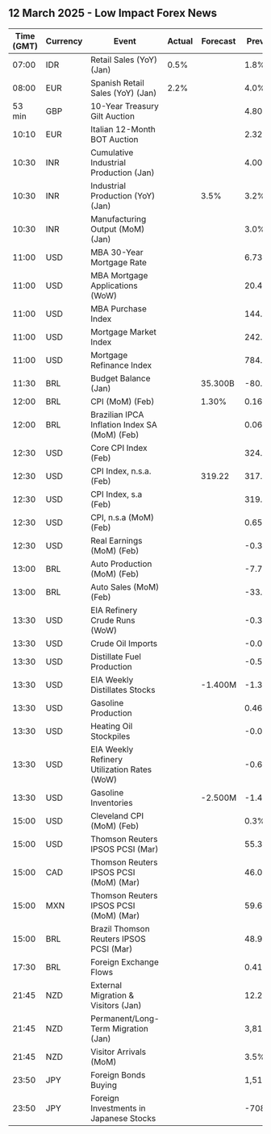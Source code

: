 ## 12 March 2025 - Low Impact Forex News

| Time (GMT) | Currency | Event | Actual | Forecast | Previous |
|------|----------|-------|--------|----------|----------|
| 07:00 | IDR | Retail Sales (YoY) (Jan) | 0.5% |  | 1.8% |
| 08:00 | EUR | Spanish Retail Sales (YoY) (Jan) | 2.2% |  | 4.0% |
| 53 min | GBP | 10-Year Treasury Gilt Auction |  |  | 4.808% |
| 10:10 | EUR | Italian 12-Month BOT Auction |  |  | 2.323% |
| 10:30 | INR | Cumulative Industrial Production (Jan) |  |  | 4.00% |
| 10:30 | INR | Industrial Production (YoY) (Jan) |  | 3.5% | 3.2% |
| 10:30 | INR | Manufacturing Output (MoM) (Jan) |  |  | 3.0% |
| 11:00 | USD | MBA 30-Year Mortgage Rate |  |  | 6.73% |
| 11:00 | USD | MBA Mortgage Applications (WoW) |  |  | 20.4% |
| 11:00 | USD | MBA Purchase Index |  |  | 144.5 |
| 11:00 | USD | Mortgage Market Index |  |  | 242.2 |
| 11:00 | USD | Mortgage Refinance Index |  |  | 784.2 |
| 11:30 | BRL | Budget Balance (Jan) |  | 35.300B | -80.372B |
| 12:00 | BRL | CPI (MoM) (Feb) |  | 1.30% | 0.16% |
| 12:00 | BRL | Brazilian IPCA Inflation Index SA (MoM) (Feb) |  |  | 0.06% |
| 12:30 | USD | Core CPI Index (Feb) |  |  | 324.74 |
| 12:30 | USD | CPI Index, n.s.a. (Feb) |  | 319.22 | 317.67 |
| 12:30 | USD | CPI Index, s.a (Feb) |  |  | 319.09 |
| 12:30 | USD | CPI, n.s.a (MoM) (Feb) |  |  | 0.65% |
| 12:30 | USD | Real Earnings (MoM) (Feb) |  |  | -0.3% |
| 13:00 | BRL | Auto Production (MoM) (Feb) |  |  | -7.7% |
| 13:00 | BRL | Auto Sales (MoM) (Feb) |  |  | -33.5% |
| 13:30 | USD | EIA Refinery Crude Runs (WoW) |  |  | -0.346M |
| 13:30 | USD | Crude Oil Imports |  |  | -0.054M |
| 13:30 | USD | Distillate Fuel Production |  |  | -0.587M |
| 13:30 | USD | EIA Weekly Distillates Stocks |  | -1.400M | -1.318M |
| 13:30 | USD | Gasoline Production |  |  | 0.464M |
| 13:30 | USD | Heating Oil Stockpiles |  |  | -0.067M |
| 13:30 | USD | EIA Weekly Refinery Utilization Rates (WoW) |  |  | -0.6% |
| 13:30 | USD | Gasoline Inventories |  | -2.500M | -1.433M |
| 15:00 | USD | Cleveland CPI (MoM) (Feb) |  |  | 0.3% |
| 15:00 | USD | Thomson Reuters IPSOS PCSI (Mar) |  |  | 55.34 |
| 15:00 | CAD | Thomson Reuters IPSOS PCSI (MoM) (Mar) |  |  | 46.09 |
| 15:00 | MXN | Thomson Reuters IPSOS PCSI (MoM) (Mar) |  |  | 59.65 |
| 15:00 | BRL | Brazil Thomson Reuters IPSOS PCSI (Mar) |  |  | 48.95 |
| 17:30 | BRL | Foreign Exchange Flows |  |  | 0.410B |
| 21:45 | NZD | External Migration & Visitors (Jan) |  |  | 12.20% |
| 21:45 | NZD | Permanent/Long-Term Migration (Jan) |  |  | 3,810 |
| 21:45 | NZD | Visitor Arrivals (MoM) |  |  | 3.5% |
| 23:50 | JPY | Foreign Bonds Buying |  |  | 1,514.2B |
| 23:50 | JPY | Foreign Investments in Japanese Stocks |  |  | -708.3B |
